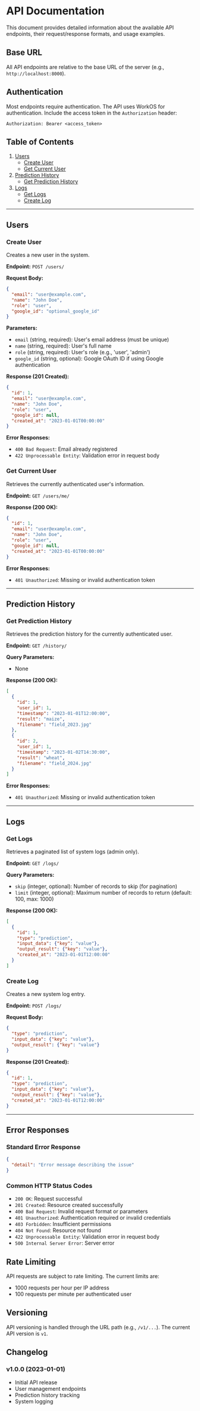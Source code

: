 # API Documentation

This document provides detailed information about the available API endpoints, their request/response formats, and usage examples.

## Base URL

All API endpoints are relative to the base URL of the server (e.g., `http://localhost:8000`).

## Authentication

Most endpoints require authentication. The API uses WorkOS for authentication. Include the access token in the `Authorization` header:

```
Authorization: Bearer <access_token>
```

## Table of Contents

1. [Users](#users)
   - [Create User](#create-user)
   - [Get Current User](#get-current-user)
2. [Prediction History](#prediction-history)
   - [Get Prediction History](#get-prediction-history)
3. [Logs](#logs)
   - [Get Logs](#get-logs)
   - [Create Log](#create-log)

---

## Users

### Create User

Creates a new user in the system.

**Endpoint:** `POST /users/`

**Request Body:**
```json
{
  "email": "user@example.com",
  "name": "John Doe",
  "role": "user",
  "google_id": "optional_google_id"
}
```

**Parameters:**
- `email` (string, required): User's email address (must be unique)
- `name` (string, required): User's full name
- `role` (string, required): User's role (e.g., 'user', 'admin')
- `google_id` (string, optional): Google OAuth ID if using Google authentication

**Response (201 Created):**
```json
{
  "id": 1,
  "email": "user@example.com",
  "name": "John Doe",
  "role": "user",
  "google_id": null,
  "created_at": "2023-01-01T00:00:00"
}
```

**Error Responses:**
- `400 Bad Request`: Email already registered
- `422 Unprocessable Entity`: Validation error in request body

### Get Current User

Retrieves the currently authenticated user's information.

**Endpoint:** `GET /users/me/`

**Response (200 OK):**
```json
{
  "id": 1,
  "email": "user@example.com",
  "name": "John Doe",
  "role": "user",
  "google_id": null,
  "created_at": "2023-01-01T00:00:00"
}
```

**Error Responses:**
- `401 Unauthorized`: Missing or invalid authentication token

---

## Prediction History

### Get Prediction History

Retrieves the prediction history for the currently authenticated user.

**Endpoint:** `GET /history/`

**Query Parameters:**
- None

**Response (200 OK):**
```json
[
  {
    "id": 1,
    "user_id": 1,
    "timestamp": "2023-01-01T12:00:00",
    "result": "maize",
    "filename": "field_2023.jpg"
  },
  {
    "id": 2,
    "user_id": 1,
    "timestamp": "2023-01-02T14:30:00",
    "result": "wheat",
    "filename": "field_2024.jpg"
  }
]
```

**Error Responses:**
- `401 Unauthorized`: Missing or invalid authentication token

---

## Logs

### Get Logs

Retrieves a paginated list of system logs (admin only).

**Endpoint:** `GET /logs/`

**Query Parameters:**
- `skip` (integer, optional): Number of records to skip (for pagination)
- `limit` (integer, optional): Maximum number of records to return (default: 100, max: 1000)

**Response (200 OK):**
```json
[
  {
    "id": 1,
    "type": "prediction",
    "input_data": {"key": "value"},
    "output_result": {"key": "value"},
    "created_at": "2023-01-01T12:00:00"
  }
]
```

### Create Log

Creates a new system log entry.

**Endpoint:** `POST /logs/`

**Request Body:**
```json
{
  "type": "prediction",
  "input_data": {"key": "value"},
  "output_result": {"key": "value"}
}
```

**Response (201 Created):**
```json
{
  "id": 1,
  "type": "prediction",
  "input_data": {"key": "value"},
  "output_result": {"key": "value"},
  "created_at": "2023-01-01T12:00:00"
}
```

---

## Error Responses

### Standard Error Response

```json
{
  "detail": "Error message describing the issue"
}
```

### Common HTTP Status Codes

- `200 OK`: Request successful
- `201 Created`: Resource created successfully
- `400 Bad Request`: Invalid request format or parameters
- `401 Unauthorized`: Authentication required or invalid credentials
- `403 Forbidden`: Insufficient permissions
- `404 Not Found`: Resource not found
- `422 Unprocessable Entity`: Validation error in request body
- `500 Internal Server Error`: Server error

## Rate Limiting

API requests are subject to rate limiting. The current limits are:
- 1000 requests per hour per IP address
- 100 requests per minute per authenticated user

## Versioning

API versioning is handled through the URL path (e.g., `/v1/...`). The current API version is `v1`.

## Changelog

### v1.0.0 (2023-01-01)
- Initial API release
- User management endpoints
- Prediction history tracking
- System logging
